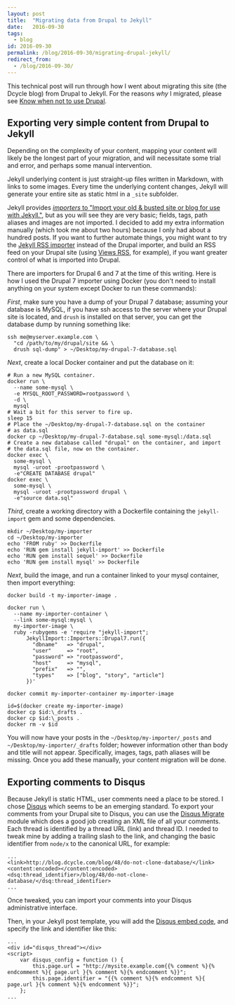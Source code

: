 ```yaml
---
layout: post
title:  "Migrating data from Drupal to Jekyll"
date:   2016-09-30
tags:
  - blog
id: 2016-09-30
permalink: /blog/2016-09-30/migrating-drupal-jekyll/
redirect_from:
  - /blog/2016-09-30/
---
```


This technical post will run through how I went about migrating this site (the Dcycle blog) from Drupal to Jekyll. For the reasons _why_ I migrated, please see [Know when not to use Drupal](http://dcycleproject.org/blog/2016-10-02).

Exporting very simple content from Drupal to Jekyll
-----

Depending on the complexity of your content, mapping your content will likely be the longest part of your migration, and will necessitate some trial and error, and perhaps some manual intervention.

Jekyll underlying content is just straight-up files written in Markdown, with links to some images. Every time the underlying content changes, Jekyll will generate your entire site as static html in a `_site` subfolder.

Jekyll provides [_importers_ to "Import your old & busted site or blog for use with Jekyll."](http://import.jekyllrb.com), but as you will see they are very basic; fields, tags, path aliases and images are not imported. I decided to add my extra information manually (which took me about two hours) because I only had about a hundred posts. If you want to further automate things, you might want to try the [Jekyll RSS importer](http://import.jekyllrb.com/docs/rss/) instead of the Drupal importer, and build an RSS feed on your Drupal site (using [Views RSS](https://www.drupal.org/project/views_rss), for example), if you want greater control of what is imported into Drupal.

There are importers for Drupal 6 and 7 at the time of this writing. Here is how I used the Drupal 7 importer using Docker (you don't need to install anything on your system except Docker to run these commands):

_First_, make sure you have a dump of your Drupal 7 database; assuming your database is MySQL, if you have ssh access to the server where your Drupal site is located, and `drush` is installed on that server, you can get the database dump by running something like:

    ssh me@myserver.example.com \
      "cd /path/to/my/drupal/site && \
      drush sql-dump" > ~/Desktop/my-drupal-7-database.sql

_Next_, create a local Docker container and put the database on it:

    # Run a new MySQL container.
    docker run \
      --name some-mysql \
      -e MYSQL_ROOT_PASSWORD=rootpassword \
      -d \
      mysql
    # Wait a bit for this server to fire up.
    sleep 15
    # Place the ~/Desktop/my-drupal-7-database.sql on the container
    # as data.sql
    docker cp ~/Desktop/my-drupal-7-database.sql some-mysql:/data.sql
    # Create a new database called "drupal" on the container, and import
    # the data.sql file, now on the container.
    docker exec \
      some-mysql \
      mysql -uroot -prootpassword \
      -e"CREATE DATABASE drupal"
    docker exec \
      some-mysql \
      mysql -uroot -prootpassword drupal \
      -e"source data.sql"

_Third_, create a working directory with a Dockerfile containing the `jekyll-import` gem and some dependencies.

    mkdir ~/Desktop/my-importer
    cd ~/Desktop/my-importer
    echo 'FROM ruby' >> Dockerfile
    echo 'RUN gem install jekyll-import' >> Dockerfile
    echo 'RUN gem install sequel' >> Dockerfile
    echo 'RUN gem install mysql' >> Dockerfile

_Next_, build the image, and run a container linked to your mysql container, then import everything:

    docker build -t my-importer-image .

    docker run \
      --name my-importer-container \
      --link some-mysql:mysql \
      my-importer-image \
      ruby -rubygems -e 'require "jekyll-import";
          JekyllImport::Importers::Drupal7.run({
            "dbname"   => "drupal",
            "user"     => "root",
            "password" => "rootpassword",
            "host"     => "mysql",
            "prefix"   => "",
            "types"    => ["blog", "story", "article"]
          })'

    docker commit my-importer-container my-importer-image

    id=$(docker create my-importer-image)
    docker cp $id:\_drafts .
    docker cp $id:\_posts .
    docker rm -v $id

You will now have your posts in the `~/Desktop/my-importer/_posts` and `~/Desktop/my-importer/_drafts` folder; however information other than body and title will not appear. Specifically, images, tags, path aliases will be missing. Once you add these manually, your content migration will be done.

Exporting comments to Disqus
-----

Because Jekyll is static HTML, user comments need a place to be stored. I chose [Disqus](https://disqus.com) which seems to be an emerging standard. To export your comments from your Drupal site to Disqus, you can use the [Disqus Migrate](https://www.drupal.org/project/disqus_migrate) module which does a good job creating an XML file of all your comments. Each thread is identified by a thread URL (link) and thread ID. I needed to tweak mine by adding a trailing slash to the link, and changing the basic identifier from `node/x` to the canonical URL, for example:

    ...
    <link>http://blog.dcycle.com/blog/48/do-not-clone-database/</link>
    <content:encoded></content:encoded>
    <dsq:thread_identifier>/blog/48/do-not-clone-database/</dsq:thread_identifier>
    ...

Once tweaked, you can import your comments into your Disqus administrative interface.

Then, in your Jekyll post template, you will add the [Disqus embed code](https://help.disqus.com/customer/portal/articles/472097-universal-embed-code), and specify the link and identifier like this:

    ...
    <div id="disqus_thread"></div>
    <script>
        var disqus_config = function () {
            this.page.url = "http://mysite.example.com{{% comment %}{% endcomment %}{ page.url }{% comment %}{% endcomment %}}";
            this.page.identifier = "{{% comment %}{% endcomment %}{ page.url }{% comment %}{% endcomment %}}";
        };
    ...


